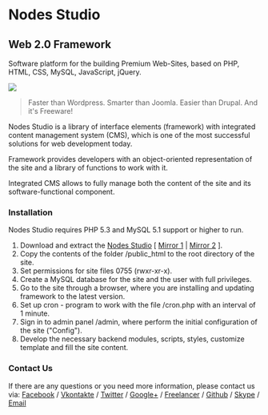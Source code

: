 # Nodes Studio
## Web 2.0 Framework

Software platform for the building Premium Web-Sites, 
based on PHP, HTML, CSS, MySQL, JavaScript, jQuery.

[![](http://nodes-studio.com/img/cms/nodes_studio.png)][url]

> Faster than Wordpress.
> Smarter than Joomla. 
> Easier than Drupal.
> And it's Freeware! 

Nodes Studio is a library of interface elements (framework) with integrated content management system (CMS), which is one of the most successful solutions for web development today.

Framework provides developers with an object-oriented representation of the site and a library of functions to work with it.

Integrated CMS allows to fully manage both the content of the site and its software-functional component.

### Installation

Nodes Studio requires PHP 5.3 and MySQL 5.1 support or higher to run.
1. Download and extract the [Nodes Studio][download] [ [Mirror 1][mirror] | [Mirror 2][github] ].
2. Copy the contents of the folder /public_html to the root directory of the site.
3. Set permissions for site files 0755 (rwxr-xr-x).
4. Create a MySQL database for the site and the user with full privileges.
5. Go to the site through a browser, where you are installing and updating framework to the latest version.
6. Set up cron - program to work with the file /cron.php with an interval of 1 minute.
7. Sign in to admin panel /admin, where perform the initial configuration of the site ("Config").
8. Develop the necessary backend modules, scripts, styles, customize template and fill the site content.

### Contact Us

If there are any questions or you need more information, please contact us via:
[Facebook][fb] / [Vkontakte][vk]  / [Twitter][tw] / [Google+][gp] / [Freelancer][fl] / [Github][gh] / [Skype][skype] / [Email][email]

[url]: <https://nodes-studio.com>
[github]: <https://github.com/restinpc/Nodes-Studio>
[download]: <http://nodes-studio.com/source/nodes_studio.zip>
[mirror]: <https://drive.google.com/open?id=0B5PrSx06jievRVdHWHZDdUU3UmM>
[vk]: <http://vk.com/nodes_studio>
[fb]: <http://vk.com/nodes_studio>
[fl]: <https://www.freelancer.com/u/restinpc.html>
[tw]: <https://twitter.com/nodes_studio>
[gp]: <https://plus.google.com/110848129975428000891>
[gh]: <https://github.com/restinpc>
[skype]: <skype:rest_i_npc>
[email]: <mailto:developing@nodes-tech.ru>